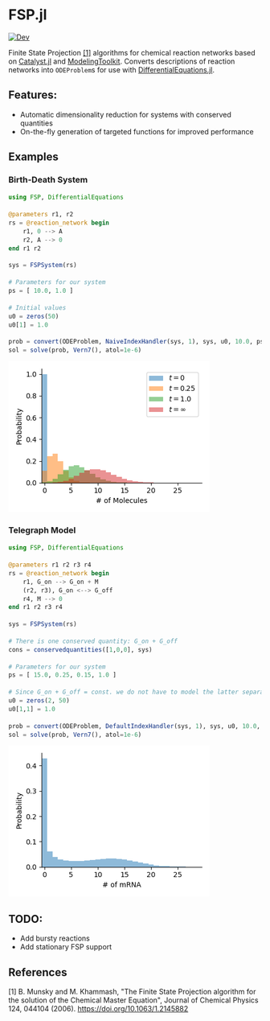 # FSP.jl

[![Dev](https://img.shields.io/badge/docs-dev-blue.svg)](https://kaandocal.github.io/FiniteStateProjection.jl/dev/)

Finite State Projection [[1]](#1)  algorithms for chemical reaction networks based on [Catalyst.jl](https://github.com/SciML/Catalyst.jl) and [ModelingToolkit](https://github.com/SciML/ModelingToolkit.jl). Converts descriptions of reaction networks into `ODEProblem`s for use with [DifferentialEquations.jl](https://github.com/SciML/DifferentialEquations.jl).

## Features:
- Automatic dimensionality reduction for systems with conserved quantities
- On-the-fly generation of targeted functions for improved performance

## Examples
### Birth-Death System
```julia
using FSP, DifferentialEquations

@parameters r1, r2
rs = @reaction_network begin
    r1, 0 --> A
    r2, A --> 0
end r1 r2

sys = FSPSystem(rs)

# Parameters for our system
ps = [ 10.0, 1.0 ]

# Initial values
u0 = zeros(50)
u0[1] = 1.0

prob = convert(ODEProblem, NaiveIndexHandler(sys, 1), sys, u0, 10.0, ps)
sol = solve(prob, Vern7(), atol=1e-6)
```
![Visualisation](docs/src/assets/birth_death.png)

### Telegraph Model
```julia
using FSP, DifferentialEquations

@parameters r1 r2 r3 r4
rs = @reaction_network begin
    r1, G_on --> G_on + M
    (r2, r3), G_on <--> G_off
    r4, M --> 0
end r1 r2 r3 r4

sys = FSPSystem(rs)

# There is one conserved quantity: G_on + G_off
cons = conservedquantities([1,0,0], sys)

# Parameters for our system
ps = [ 15.0, 0.25, 0.15, 1.0 ]

# Since G_on + G_off = const. we do not have to model the latter separately
u0 = zeros(2, 50)
u0[1,1] = 1.0

prob = convert(ODEProblem, DefaultIndexHandler(sys, 1), sys, u0, 10.0, (ps, cons))
sol = solve(prob, Vern7(), atol=1e-6)
```
![Visualisation](docs/src/assets/telegraph.png)

## TODO:
- Add bursty reactions
- Add stationary FSP support

## References

<a id="1">[1]</a> B. Munsky and M. Khammash, "The Finite State Projection algorithm for the solution of the Chemical Master Equation", Journal of Chemical Physics 124, 044104 (2006). https://doi.org/10.1063/1.2145882
